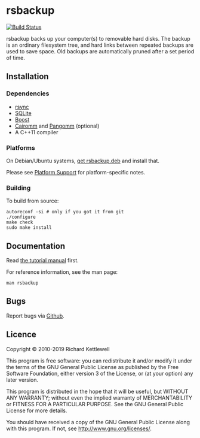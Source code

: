 rsbackup
========

[![Build Status](https://travis-ci.org/ewxrjk/rsbackup.svg?branch=master)](https://travis-ci.org/ewxrjk/rsbackup)

rsbackup backs up your computer(s) to removable hard disks.  The
backup is an ordinary filesystem tree, and hard links between repeated
backups are used to save space.  Old backups are automatically pruned
after a set period of time.

Installation
------------

### Dependencies

* [rsync](http://samba.anu.edu.au/rsync/)
* [SQLite](http://www.sqlite.org/)
* [Boost](http://www.boost.org/)
* [Cairomm](https://www.cairographics.org/cairomm/) and [Pangomm](https://github.com/GNOME/pangomm) (optional)
* A C++11 compiler

### Platforms

On Debian/Ubuntu systems,
[get rsbackup.deb](http://www.greenend.org.uk/rjk/rsbackup) and
install that.

Please see [Platform Support](https://github.com/ewxrjk/rsbackup/wiki#platform-support) for platform-specific notes.

### Building

To build from source:

    autoreconf -si # only if you got it from git
    ./configure
    make check
    sudo make install

Documentation
-------------

Read [the tutorial manual](http://www.greenend.org.uk/rjk/rsbackup/rsbackup-manual.html) first.

For reference information, see the man page:

    man rsbackup

Bugs
----

Report bugs via [Github](https://github.com/ewxrjk/rsbackup/issues).

Licence
-------

Copyright © 2010-2019 Richard Kettlewell

This program is free software: you can redistribute it and/or modify
it under the terms of the GNU General Public License as published by
the Free Software Foundation, either version 3 of the License, or
(at your option) any later version.

This program is distributed in the hope that it will be useful,
but WITHOUT ANY WARRANTY; without even the implied warranty of
MERCHANTABILITY or FITNESS FOR A PARTICULAR PURPOSE.  See the
GNU General Public License for more details.

You should have received a copy of the GNU General Public License
along with this program.  If not, see <http://www.gnu.org/licenses/>.

